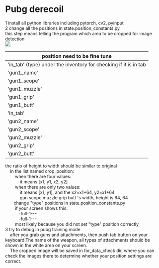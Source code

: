 # Pubg derecoil

1 install all python libraries including pytorch, cv2, pyinput\
2 change all the positions in state.position_constants.py\
this step means telling the program which area to be cropped for image detection\
![](readme/495.png)

| position need to be fine tune  |
| ----        |
| 'in_tab' (type) under the inventory for checking if it is in tab | 
| 'gun1_name' | 
| 'gun1_scope' | 
| 'gun1_muzzle' | 
| 'gun1_grip' | 
| 'gun1_butt' | 
| 'in_tab' | 
| 'gun2_name' | 
| 'gun2_scope' | 
| 'gun2_muzzle' | 
| 'gun2_grip' | 
| 'gun2_butt' | 

the ratio of height to width should be similar to original\
&nbsp; &nbsp; in the list named crop_position:\
&nbsp; &nbsp; &nbsp; &nbsp; when there are four values:\
&nbsp; &nbsp; &nbsp; &nbsp; &nbsp; &nbsp; it means [x1, y1, x2, y2]\
&nbsp; &nbsp; &nbsp; &nbsp; when there are only two values:\
&nbsp; &nbsp; &nbsp; &nbsp; &nbsp; &nbsp; it means [x1, y1], and the x2=x1+64, y2=x1+64\
&nbsp; &nbsp; &nbsp; &nbsp; &nbsp; &nbsp; gun scope muzzle grip butt 's width, height is 64, 64 \
&nbsp; &nbsp; &nbsp; &nbsp;change "type" positions in state.position_constants.py\
&nbsp; &nbsp; &nbsp; &nbsp; if your screen shows this:\
&nbsp; &nbsp; &nbsp; &nbsp; &nbsp; &nbsp;-full-1---\
&nbsp; &nbsp; &nbsp; &nbsp; &nbsp; &nbsp;-full-1---\
&nbsp; &nbsp; &nbsp; &nbsp; most likely because you did not set "type" position correctly\
3 try to debug in pubg training mode \
&nbsp; &nbsp; after you grab guns and attachments, then push tab button on your keyboard.The name of the weapon, all
types of attachments should be shown in the white area on your screen. \
&nbsp; &nbsp; The cropped image will be saved in for_data_check dir, where you can check the images there to determine whether
your position settings are correct. 